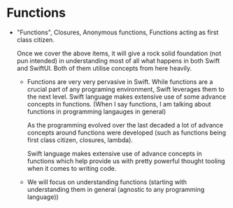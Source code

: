 # Functions

-   "Functions", Closures, Anonymous functions, Functions acting as first class citizen.

    Once we cover the above items, it will give a rock solid foundation (not pun intended) in understanding most of all what happens in both Swift and SwiftUI. Both of them utilise concepts from here heavily.

    -   Functions are very very pervasive in Swift. While functions are a crucial part of any programing environment, Swift leverages them to the next level. Swift language makes extensive use of some advance concepts in functions. (When I say functions, I am talking about functions in programming langauges in general)

        As the programming evolved over the last decaded a lot of advance concepts around functions were developed (such as functions being first class citizen, closures, lambda).

        Swift language makes extensive use of advance concepts in functions which help provide us with pretty powerful thought tooling when it comes to writing code.

    -   We will focus on understanding functions (starting with understanding them in general (agnostic to any programming language))

    

